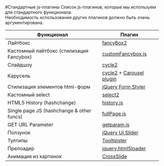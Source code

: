 #Стандартные js-плагины
Список js-плагинов, которые мы используем для стандартного функционала.  
Необходимость использования других плагинов должно быть _очень_ аргументирована.

Функционал | Плагин
--- | ---
Лайтбокс | [fancyBox2](https://github.com/fancyapps/fancyBox)
Кастомный лайтбокс (стилизация Fancybox) | [customFancybox.js](https://gist.github.com/delka/34085666749ed480b27a)
Слайдшоу | [cycle2](https://github.com/malsup/cycle2)
Карусель | [cycle2](https://github.com/malsup/cycle2) + [Carousel plugin](http://jquery.malsup.com/cycle2/download/)
Стилизация элементов html-форм | [jQuery Form Styler](https://github.com/Dimox/jQueryFormStyler)
Кастомный select | [select2](https://github.com/ivaynberg/select2)
HTML5 History (hashchange) | [history.js](https://github.com/browserstate/history.js/blob/master/scripts/bundled/html4%2Bhtml5/jquery.history.js)
Single page JS (hashchange & other funcs) | [fullPage.js](https://github.com/alvarotrigo/fullPage.js)
GET URL Parameter | [getparam.js](https://gist.github.com/varemenos/2531765)
Ползунок  | [jQuery UI Slider](http://jqueryui.com/slider/)
Тултипы   | [Tooltipster](http://iamceege.github.io/tooltipster/)
Прелоадер | [jquery.html5loader](https://github.com/GianlucaGuarini/jquery.html5loader)
Анимация из картинок | [CrossSlide](https://github.com/tobia/CrossSlide)
